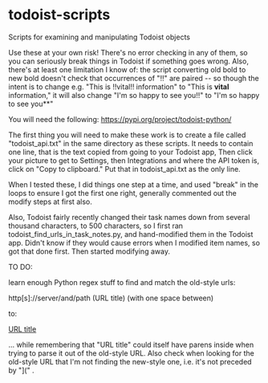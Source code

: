 # todoist-scripts
Scripts for examining and manipulating Todoist objects

Use these at your own risk! There's no error checking in any of them, so you can seriously break things in Todoist if something goes wrong. Also, there's at least one limitation I know of: the script converting old bold to new bold doesn't check that occurrences of "!!" are paired -- so though the intent is to change e.g. "This is !!vital!! information" to "This is **vital** information," it will also change "I'm so happy to see you!!" to "I'm so happy to see you**"

You will need the following:
https://pypi.org/project/todoist-python/

The first thing you will need to make these work is to create a file
called "todoist_api.txt" in the same directory as these scripts. It needs to contain one line, that is the text copied from going to your Todoist app, Then click your picture to get to Settings, then Integrations and where the API token is, click on "Copy to clipboard." Put that in todoist_api.txt as the only line.

When I tested these, I did things one step at a time, and used "break" in the loops to ensure I got the first one right, generally commented out the modify steps at first also.

Also, Todoist fairly recently changed their task names down from several thousand characters, to 500 characters, so I first ran todoist_find_urls_in_task_notes.py, and hand-modified them in the Todoist app. Didn't know if they would cause errors when I modified item names, so got that done first. Then started modifying away.

TO DO: 

learn enough Python regex stuff to find and match the old-style urls:

http[s]://server/and/path (URL title) (with one space between)

to:

[URL title](http[s]://server/and/path)

... while remembering that "URL title" could itself have parens inside when trying to parse it out of the old-style URL. Also check when looking for the old-style URL that I'm not finding the new-style one, i.e. it's not preceded by "](" .

